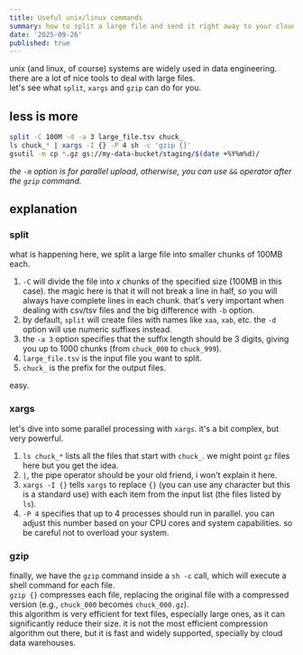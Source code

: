 ```yaml
---
title: Useful unix/linux commands
summary: how to split a large file and send it right away to your cloud data warehouse
date: '2025-09-26'
published: true
---
```


unix (and linux, of course) systems are widely used in data engineering. there are a lot of nice tools to deal with large files.  
let's see what `split`, `xargs` and `gzip` can do for you.

## less is more

```bash
split -C 100M -d -a 3 large_file.tsv chuck_
ls chuck_* | xargs -I {} -P 4 sh -c 'gzip {}'
gsutil -m cp *.gz gs://my-data-bucket/staging/$(date +%Y%m%d)/

```

_the `-m` option is for parallel upload, otherwise, you can use `&&` operator after the `gzip` command._

## explanation

### split

what is happening here, we split a large file into smaller chunks of 100MB each.

1. `-C` will divide the file into _x_ chunks of the specified size (100MB in this case). the magic here is that it will not break a line in half, so you will always have complete lines in each chunk. that's very important when dealing with csv/tsv files and the big difference with `-b` option.
2. by default, `split` will create files with names like `xaa`, `xab`, etc. the `-d` option will use numeric suffixes instead.
3. the `-a 3` option specifies that the suffix length should be 3 digits, giving you up to 1000 chunks (from `chuck_000` to `chuck_999`).
4. `large_file.tsv` is the input file you want to split.
5. `chuck_` is the prefix for the output files.

easy.

### xargs

let's dive into some parallel processing with `xargs`. it's a bit complex, but very powerful.

1. `ls chuck_*` lists all the files that start with `chuck_`. we might point `gz` files here but you get the idea.
2. `|`, the pipe operator should be your old friend, i won't explain it here.
3. `xargs -I {}` tells `xargs` to replace `{}` (you can use any character but this is a standard use) with each item from the input list (the files listed by `ls`).
4. `-P 4` specifies that up to 4 processes should run in parallel. you can adjust this number based on your CPU cores and system capabilities. so be careful not to overload your system.

### gzip

finally, we have the `gzip` command inside a `sh -c` call, which will execute a shell command for each file.  
`gzip {}` compresses each file, replacing the original file with a compressed version (e.g., `chuck_000` becomes `chuck_000.gz`).  
this algorithm is very efficient for text files, especially large ones, as it can significantly reduce their size. it is not the most efficient compression algorithm out there, but it is fast and widely supported, specially by cloud data warehouses.
